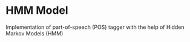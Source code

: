 # HMM Model

Implementation of part-of-speech (POS) tagger with the help of Hidden Markov Models (HMM)
